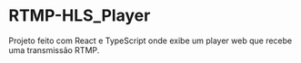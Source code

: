 # RTMP-HLS_Player
Projeto feito com React e TypeScript onde exibe um player web que recebe uma transmissão RTMP.
